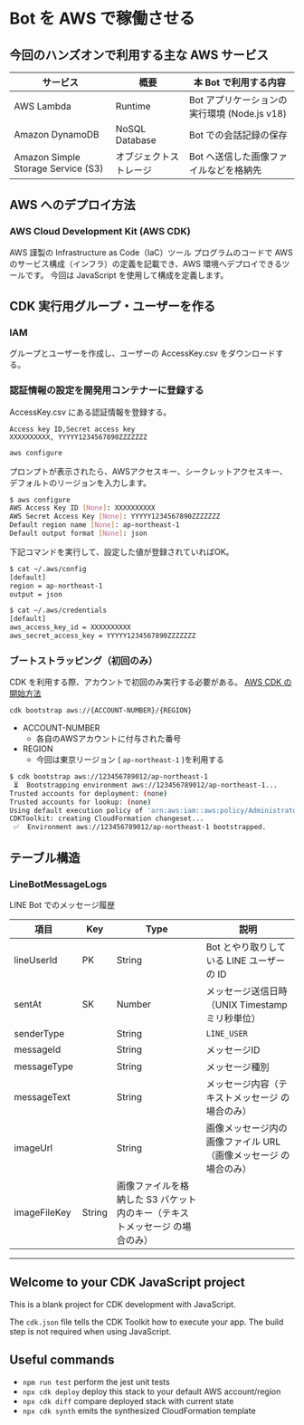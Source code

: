# Bot を AWS で稼働させる

## 今回のハンズオンで利用する主な AWS サービス

| サービス | 概要 | 本 Bot で利用する内容 |
| ---- | ---- | ---- |
| AWS Lambda | Runtime | Bot アプリケーションの実行環境 (Node.js v18) |
| Amazon DynamoDB | NoSQL Database | Bot での会話記録の保存 |
| Amazon Simple Storage Service (S3) | オブジェクトストレージ | Bot へ送信した画像ファイルなどを格納先 |

## AWS へのデプロイ方法

### AWS Cloud Development Kit (AWS CDK)

AWS 謹製の Infrastructure as Code（IaC）ツール
プログラムのコードで AWS のサービス構成（インフラ）の定義を記載でき、AWS 環境へデプロイできるツールです。
今回は JavaScript を使用して構成を定義します。

## CDK 実行用グループ・ユーザーを作る

### IAM

グループとユーザーを作成し、ユーザーの AccessKey.csv をダウンロードする。

### 認証情報の設定を開発用コンテナーに登録する

AccessKey.csv にある認証情報を登録する。

```csv
Access key ID,Secret access key
XXXXXXXXXX, YYYYY1234567890ZZZZZZZ
```

```bash
aws configure
```

プロンプトが表示されたら、AWSアクセスキー、シークレットアクセスキー、デフォルトのリージョンを入力します。

```bash
$ aws configure
AWS Access Key ID [None]: XXXXXXXXXX
AWS Secret Access Key [None]: YYYYY1234567890ZZZZZZZ
Default region name [None]: ap-northeast-1
Default output format [None]: json
```

下記コマンドを実行して、設定した値が登録されていればOK。

```bash
$ cat ~/.aws/config
[default]
region = ap-northeast-1
output = json

$ cat ~/.aws/credentials 
[default]
aws_access_key_id = XXXXXXXXXX
aws_secret_access_key = YYYYY1234567890ZZZZZZZ
```

### ブートストラッピング（初回のみ）

CDK を利用する際、アカウントで初回のみ実行する必要がある。
[AWS CDK の開始方法](https://docs.aws.amazon.com/ja_jp/cdk/v2/guide/getting_started.html)

```bash
cdk bootstrap aws://{ACCOUNT-NUMBER}/{REGION}
```

- ACCOUNT-NUMBER
    - 各自のAWSアカウントに付与された番号
- REGION
    - 今回は東京リージョン ( `ap-northeast-1` )を利用する

```bash
$ cdk bootstrap aws://123456789012/ap-northeast-1
 ⏳  Bootstrapping environment aws://123456789012/ap-northeast-1...
Trusted accounts for deployment: (none)
Trusted accounts for lookup: (none)
Using default execution policy of 'arn:aws:iam::aws:policy/AdministratorAccess'. Pass '--cloudformation-execution-policies' to customize.
CDKToolkit: creating CloudFormation changeset...
 ✅  Environment aws://123456789012/ap-northeast-1 bootstrapped.
```

## テーブル構造

### LineBotMessageLogs

LINE Bot でのメッセージ履歴

| 項目 | Key | Type | 説明 |
| ---- | ---- | ---- | ---- |
| lineUserId | PK | String | Bot とやり取りしている LINE ユーザーの ID |
| sentAt | SK | Number | メッセージ送信日時（UNIX Timestamp ミリ秒単位） |
| senderType | | String | `LINE_USER` |
| messageId | | String | メッセージID |
| messageType | | String | メッセージ種別 |
| messageText | | String | メッセージ内容（テキストメッセージ の場合のみ） |
| imageUrl | | String | 画像メッセージ内の画像ファイル URL（画像メッセージ の場合のみ） |
| imageFileKey | String | 画像ファイルを格納した S3 バケット内のキー（テキストメッセージ の場合のみ） |

---

## Welcome to your CDK JavaScript project

This is a blank project for CDK development with JavaScript.

The `cdk.json` file tells the CDK Toolkit how to execute your app. The build step is not required when using JavaScript.

## Useful commands

* `npm run test`         perform the jest unit tests
* `npx cdk deploy`       deploy this stack to your default AWS account/region
* `npx cdk diff`         compare deployed stack with current state
* `npx cdk synth`        emits the synthesized CloudFormation template
